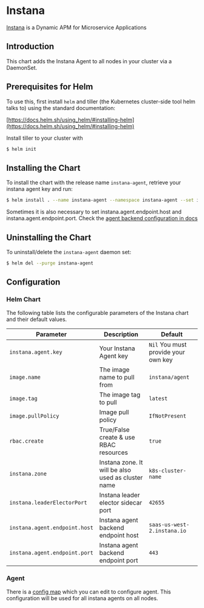 # Instana

[Instana](https://www.instana.com/) is a Dynamic APM for Microservice Applications

## Introduction

This chart adds the Instana Agent to all nodes in your cluster via a DaemonSet.

## Prerequisites for Helm
 
To use this, first install `helm` and tiller (the Kubernetes cluster-side tool helm talks to) using the standard documentation:

[https://docs.helm.sh/using_helm/#installing-helm](https://docs.helm.sh/using_helm/#installing-helm)

Install tiller to your cluster with 
```bash 
$ helm init
```

## Installing the Chart

To install the chart with the release name `instana-agent`, retrieve your instana agent key and run:

```bash
$ helm install . --name instana-agent --namespace instana-agent --set instana.agent.key=INSTANA_AGENT_KEY
```

Sometimes it is also necessary to set instana.agent.endpoint.host and instana.agent.endpoint.port. Check the [agent backend configuration in docs](https://docs.instana.io/quick_start/agent_configuration/#backend)

## Uninstalling the Chart

To uninstall/delete the `instana-agent` daemon set:

```bash
$ helm del --purge instana-agent
```

## Configuration

### Helm Chart

The following table lists the configurable parameters of the Instana chart and their default values.

|             Parameter         |            Description                            |                    Default                |
|-------------------------------|---------------------------------------------------|-------------------------------------------|
| `instana.agent.key`           | Your Instana Agent key                            | `Nil` You must provide your own key       |
| `image.name`                  | The image name to pull from                       | `instana/agent`                           |
| `image.tag`                   | The image tag to pull                             | `latest`                                  |
| `image.pullPolicy`            | Image pull policy                                 | `IfNotPresent`                            |
| `rbac.create`                 | True/False create & use RBAC resources            | `true`                                    |
| `instana.zone`                | Instana zone. It will be also used as cluster name| `k8s-cluster-name`                        |
| `instana.leaderElectorPort`   | Instana leader elector sidecar port               | `42655`                                   |
| `instana.agent.endpoint.host` | Instana agent backend endpoint host               | `saas-us-west-2.instana.io`               |
| `instana.agent.endpoint.port` | Instana agent backend endpoint port               | `443`                                     |

### Agent

There is a [config map](templates/configmap.yaml) which you can edit to configure agent. This configuration will be used for all instana agents on all nodes.